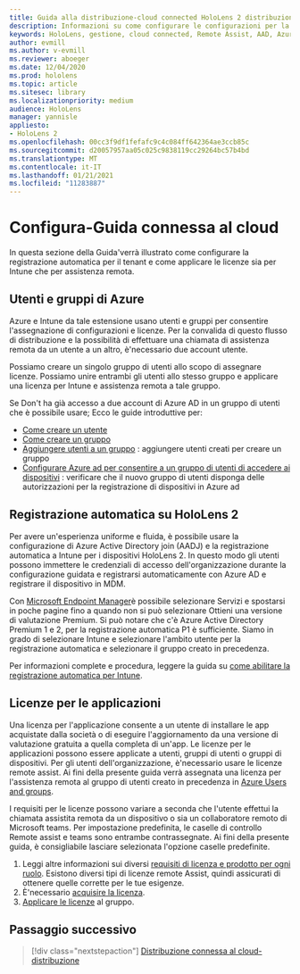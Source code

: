 ```yaml
---
title: Guida alla distribuzione-cloud connected HoloLens 2 distribuzione in scala con assistenza remota-configura
description: Informazioni su come configurare le configurazioni per la registrazione dei dispositivi HoloLens tramite una rete connessa cloud su scala con assistenza remota.
keywords: HoloLens, gestione, cloud connected, Remote Assist, AAD, Azure AD, MDM, gestione di dispositivi mobili
author: evmill
ms.author: v-evmill
ms.reviewer: aboeger
ms.date: 12/04/2020
ms.prod: hololens
ms.topic: article
ms.sitesec: library
ms.localizationpriority: medium
audience: HoloLens
manager: yannisle
appliesto:
- HoloLens 2
ms.openlocfilehash: 00cc3f9df1fefafc9c4c084ff642364ae3ccb85c
ms.sourcegitcommit: d20057957aa05c025c9838119cc29264bc57b4bd
ms.translationtype: MT
ms.contentlocale: it-IT
ms.lasthandoff: 01/21/2021
ms.locfileid: "11283887"
---
```

# Configura-Guida connessa al cloud

In questa sezione della Guida&#39;verrà illustrato come configurare la registrazione automatica per il tenant e come applicare le licenze sia per Intune che per assistenza remota.

## Utenti e gruppi di Azure

Azure e Intune da tale estensione usano utenti e gruppi per consentire l'assegnazione di configurazioni e licenze. Per la convalida di questo flusso di distribuzione e la possibilità di effettuare una chiamata di assistenza remota da un utente a un altro, è&#39;necessario due account utente.

Possiamo creare un singolo gruppo di utenti allo scopo di assegnare licenze. Possiamo unire entrambi gli utenti allo stesso gruppo e applicare una licenza per Intune e assistenza remota a tale gruppo.

Se Don&#39;t ha già accesso a due account di Azure AD in un gruppo di utenti che è possibile usare; Ecco le guide introduttive per:

- [Come creare un utente](https://docs.microsoft.com/mem/intune/fundamentals/quickstart-create-user)
- [Come creare un gruppo](https://docs.microsoft.com/mem/intune/fundamentals/quickstart-create-group)
- [Aggiungere utenti a un gruppo](https://docs.microsoft.com/azure/active-directory/fundamentals/active-directory-groups-members-azure-portal) : aggiungere utenti creati per creare un gruppo
- [Configurare Azure ad per consentire a un gruppo di utenti di accedere ai dispositivi](https://docs.microsoft.com/azure/active-directory/devices/azureadjoin-plan#configure-your-device-settings) : verificare che il nuovo gruppo di utenti disponga delle autorizzazioni per la registrazione di dispositivi in Azure ad

## Registrazione automatica su HoloLens 2

Per avere un'esperienza uniforme e fluida, è possibile usare la configurazione di Azure Active Directory join (AADJ) e la registrazione automatica a Intune per i dispositivi HoloLens 2. In questo modo gli utenti possono immettere le credenziali di accesso dell'organizzazione durante la configurazione guidata e registrarsi automaticamente con Azure AD e registrare il dispositivo in MDM.

Con [Microsoft Endpoint Manager](https://endpoint.microsoft.com/#home)è possibile selezionare Servizi e spostarsi in poche pagine fino a quando non si può selezionare Ottieni una versione di valutazione Premium. Si può notare che c'è Azure Active Directory Premium 1 e 2, per la registrazione automatica P1 è sufficiente. Siamo in grado di selezionare Intune e selezionare l'ambito utente per la registrazione automatica e selezionare il gruppo creato in precedenza.

Per informazioni complete e procedura, leggere la guida su [come abilitare la registrazione automatica per Intune](https://docs.microsoft.com/mem/intune/enrollment/quickstart-setup-auto-enrollment).

## Licenze per le applicazioni

Una licenza per l'applicazione consente a un utente di installare le app acquistate dalla società o di eseguire l'aggiornamento da una versione di valutazione gratuita a quella completa di un'app. Le licenze per le applicazioni possono essere applicate a utenti, gruppi di utenti o gruppi di dispositivi. Per gli utenti dell'organizzazione, è&#39;necessario usare le licenze remote assist. Ai fini della presente guida verrà assegnata una licenza per l'assistenza remota al gruppo di utenti creato in precedenza in [Azure Users and groups](hololens2-cloud-connected-configure.md#azure-users-and-groups).

I requisiti per le licenze possono variare a seconda che l'utente effettui la chiamata assistita remota da un dispositivo o sia un collaboratore remoto di Microsoft teams. Per impostazione predefinita, le caselle di controllo Remote assist e teams sono entrambe contrassegnate. Ai fini della presente guida, è consigliabile lasciare selezionata l'opzione caselle predefinite.

1. Leggi altre informazioni sui diversi [requisiti di licenza e prodotto per ogni ruolo](https://docs.microsoft.com/dynamics365/mixed-reality/remote-assist/requirements#licensing-and-product-requirements-per-role). Esistono diversi tipi di licenze remote Assist, quindi assicurati di ottenere quelle corrette per le tue esigenze.
2. È&#39;necessario [acquisire la licenza](https://docs.microsoft.com/dynamics365/mixed-reality/remote-assist/buy-remote-assist).
3. [Applicare le licenze](https://docs.microsoft.com/dynamics365/mixed-reality/remote-assist/deploy-remote-assist) al gruppo.

## Passaggio successivo

> [!div class="nextstepaction"]
> [Distribuzione connessa al cloud-distribuzione](hololens2-cloud-connected-deploy.md)
